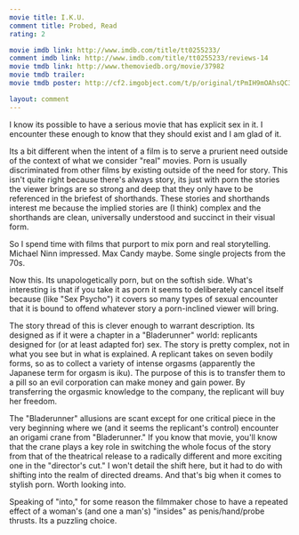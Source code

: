 ```yaml
---
movie title: I.K.U.
comment title: Probed, Read
rating: 2

movie imdb link: http://www.imdb.com/title/tt0255233/
comment imdb link: http://www.imdb.com/title/tt0255233/reviews-14
movie tmdb link: http://www.themoviedb.org/movie/37982
movie tmdb trailer: 
movie tmdb poster: http://cf2.imgobject.com/t/p/original/tPmIH9mOAhsQC3svEU6Fm9fGJQa.jpg

layout: comment
---
```


I know its possible to have a serious movie that has explicit sex in it. I encounter these enough to know that they should exist and I am glad of it.

Its a bit different when the intent of a film is to serve a prurient need outside of the context of what we consider "real" movies. Porn is usually discriminated from other films by existing outside of the need for story. This isn't quite right because there's always story, its just with porn the stories the viewer brings are so strong and deep that they only have to be referenced in the briefest of shorthands. These stories and shorthands interest me because the implied stories are (I think) complex and the shorthands are clean, universally understood and succinct in their visual form.

So I spend time with films that purport to mix porn and real storytelling. Michael Ninn impressed. Max Candy maybe. Some single projects from the 70s.

Now this. Its unapologetically porn, but on the softish side. What's interesting is that if you take it as porn it seems to deliberately cancel itself because (like "Sex Psycho") it covers so many types of sexual encounter that it is bound to offend whatever story a porn-inclined viewer will bring. 

The story thread of this is clever enough to warrant description. Its designed as if it were a chapter in a "Bladerunner" world: replicants designed for (or at least adapted for) sex. The story is pretty complex, not in what you see but in what is explained. A replicant takes on seven bodily forms, so as to collect a variety of intense orgasms (apparently the Japanese term for orgasm is iku). The purpose of this is to transfer them to a pill so an evil corporation can make money and gain power. By transferring the orgasmic knowledge to the company, the replicant will buy her freedom.

The "Bladerunner" allusions are scant except for one critical piece in the very beginning where we (and it seems the replicant's control) encounter an origami crane from "Bladerunner." If you know that movie, you'll know that the crane plays a key role in switching the whole focus of the story from that of the theatrical release to a radically different and more exciting one in the "director's cut." I won't detail the shift here, but it had to do with shifting into the realm of directed dreams. And that's big when it comes to stylish porn. Worth looking into.

Speaking of "into," for some reason the filmmaker chose to have a repeated effect of a woman's (and one a man's) "insides" as penis/hand/probe thrusts. Its a puzzling choice.